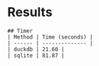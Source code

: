 # Results

    ## Timer
    | Method | Time (seconds) |
    | ------ | -------------- |
    | duckdb | 21.60 |
    | sqlite | 81.87 |
    